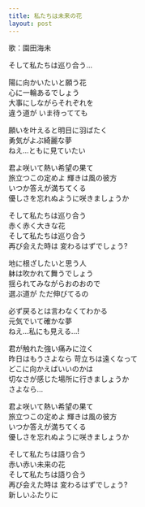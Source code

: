 ```yaml
---
title: 私たちは未来の花
layout: post
---
```

歌：<a class="umi">園田海未</a>

<p><a class="umi">そして私たちは巡り合う…</a></p>

<p><a class="umi">陽に向かいたいと願う花<br />
心に一輪あるでしょう<br />
大事にしながらそれぞれを<br />
違う道が いま待ってても</a></p>

<p><a class="umi">願いを叶えると明日に羽ばたく<br />
勇気がよぶ綺麗な夢<br />
ねえ…ともに見ていたい</a></p>

<p><a class="umi">君よ咲いて熱い希望の果て<br />
旅立つこの定めよ 輝きは風の彼方<br />
いつか答えが満ちてくる<br />
優しさを忘れぬように咲きましょうか</a></p>

<p><a class="umi">そして私たちは巡り合う<br />
赤く赤く大きな花<br />
そして私たちは巡り合う<br />
再び会えた時は 変わるはずでしょう?</a></p>

<p><a class="umi">地に根ざしたいと思う人<br />
躰は吹かれて舞うでしょう<br />
揺られてみながらおのおので<br />
選ぶ道が ただ伸びてるの</a></p>

<p><a class="umi">必ず戻るとは言わなくてわかる<br />
元気でいて確かな夢<br />
ねえ…私にも見える…!</a></p>

<p><a class="umi">君が触れた強い痛みに泣く<br />
昨日はもうさよなら 苛立ちは遠くなって<br />
どこに向かえばいいのかは<br />
切なさが感じた場所に行きましょうか<br />
さよなら…</a></p>

<p><a class="umi">君よ咲いて熱い希望の果て<br />
旅立つこの定めよ 輝きは風の彼方<br />
いつか答えが満ちてくる<br />
優しさを忘れぬように咲きましょうか</a></p>

<p><a class="umi">そして私たちは語り合う<br />
赤い赤い未来の花<br />
そして私たちは語り合う<br />
再び会えた時は 変わるはずでしょう?<br />
新しいふたりに</a></p>